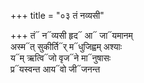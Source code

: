 +++
title = "०३ तं नव्यसी"

+++
तं᳓ न᳓व्यसी हृद᳓ आ᳓ जा᳓यमानम्  
अस्म᳓त् सुकीर्ति᳓र् म᳓धुजिह्वम् अश्याः  
य᳓म् ऋत्वि᳓जो वृज᳓ने मा᳓नुषासः  
प्र᳓यस्वन्त आय᳓वो जी᳓जनन्त